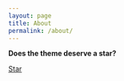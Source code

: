 ```yaml
---
layout: page
title: About
permalink: /about/
---
```




**Does the theme deserve a star?**

<a class="github-button" href="https://github.com/sharu725/cards" data-style="mega" data-count-href="/sharu725/cards/stargazers" data-count-api="/repos/sharu725/cards#stargazers_count" data-count-aria-label="# stargazers on GitHub" aria-label="Star sharu725/cards on GitHub">Star</a>
<script async defer src="https://buttons.github.io/buttons.js"></script>
